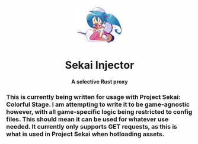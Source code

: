 <div align="center">
   <img align="center" width="128px" src="logo.png" />
	<h1 align="center"><b>Sekai Injector</b></h1>
	<p align="center">
		<b>A selective Rust proxy</b>
    <br />
  </p>
</div>  

### This is currently being written for usage with Project Sekai: Colorful Stage. I am attempting to write it to be game-agnostic however, with all game-specific logic being restricted to config files. This should mean it can be used for whatever use needed. It currently only supports GET requests, as this is what is used in Project Sekai when hotloading assets.

